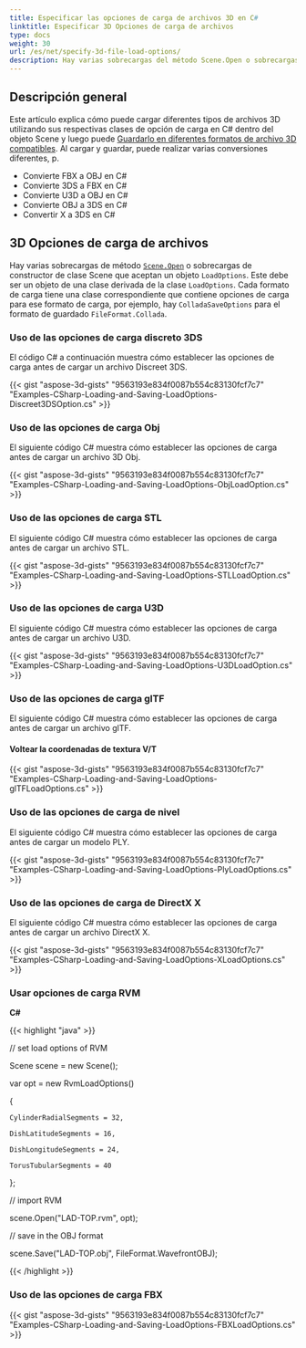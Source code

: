 ```yaml
---
title: Especificar las opciones de carga de archivos 3D en C#
linktitle: Especificar 3D Opciones de carga de archivos
type: docs
weight: 30
url: /es/net/specify-3d-file-load-options/
description: Hay varias sobrecargas del método Scene.Open o sobrecargas del constructor de clases Scene que aceptan un objeto LoadOptions. Cada formato de carga tiene una clase correspondiente que contiene opciones de carga para ese formato de carga.
---
```

##  **Descripción general**

Este artículo explica cómo puede cargar diferentes tipos de archivos 3D utilizando sus respectivas clases de opción de carga en C# dentro del objeto Scene y luego puede [Guardarlo en diferentes formatos de archivo 3D compatibles](https://docs.aspose.com/3d/net/specify-3d-file-save-options/). Al cargar y guardar, puede realizar varias conversiones diferentes, p.

- Convierte FBX a OBJ en C#
- Convierte 3DS a FBX en C#
- Convierte U3D a OBJ en C#
- Convierte OBJ a 3DS en C#
- Convertir X a 3DS en C#

##  **3D Opciones de carga de archivos**
Hay varias sobrecargas de método [`Scene.Open`](https://reference.aspose.com/3d/net/aspose.threed/scene) o sobrecargas de constructor de clase Scene que aceptan un objeto `LoadOptions`. Este debe ser un objeto de una clase derivada de la clase `LoadOptions`. Cada formato de carga tiene una clase correspondiente que contiene opciones de carga para ese formato de carga, por ejemplo, hay `ColladaSaveOptions` para el formato de guardado `FileFormat.Collada`.
###  **Uso de las opciones de carga discreto 3DS**
El código C# a continuación muestra cómo establecer las opciones de carga antes de cargar un archivo Discreet 3DS.

{{< gist "aspose-3d-gists" "9563193e834f0087b554c83130fcf7c7" "Examples-CSharp-Loading-and-Saving-LoadOptions-Discreet3DSOption.cs" >}}
###  **Uso de las opciones de carga Obj**
El siguiente código C# muestra cómo establecer las opciones de carga antes de cargar un archivo 3D Obj.

{{< gist "aspose-3d-gists" "9563193e834f0087b554c83130fcf7c7" "Examples-CSharp-Loading-and-Saving-LoadOptions-ObjLoadOption.cs" >}}
###  **Uso de las opciones de carga STL**
El siguiente código C# muestra cómo establecer las opciones de carga antes de cargar un archivo STL.

{{< gist "aspose-3d-gists" "9563193e834f0087b554c83130fcf7c7" "Examples-CSharp-Loading-and-Saving-LoadOptions-STLLoadOption.cs" >}}
###  **Uso de las opciones de carga U3D**
El siguiente código C# muestra cómo establecer las opciones de carga antes de cargar un archivo U3D.

{{< gist "aspose-3d-gists" "9563193e834f0087b554c83130fcf7c7" "Examples-CSharp-Loading-and-Saving-LoadOptions-U3DLoadOption.cs" >}}
###  **Uso de las opciones de carga glTF**
El siguiente código C# muestra cómo establecer las opciones de carga antes de cargar un archivo glTF.
####  **Voltear la coordenadas de textura V/T**
{{< gist "aspose-3d-gists" "9563193e834f0087b554c83130fcf7c7" "Examples-CSharp-Loading-and-Saving-LoadOptions-glTFLoadOptions.cs" >}}
###  **Uso de las opciones de carga de nivel**
El siguiente código C# muestra cómo establecer las opciones de carga antes de cargar un modelo PLY.

{{< gist "aspose-3d-gists" "9563193e834f0087b554c83130fcf7c7" "Examples-CSharp-Loading-and-Saving-LoadOptions-PlyLoadOptions.cs" >}}
###  **Uso de las opciones de carga de DirectX X**
El siguiente código C# muestra cómo establecer las opciones de carga antes de cargar un archivo DirectX X.

{{< gist "aspose-3d-gists" "9563193e834f0087b554c83130fcf7c7" "Examples-CSharp-Loading-and-Saving-LoadOptions-XLoadOptions.cs" >}}
###  **Usar opciones de carga RVM**
**C#**

{{< highlight "java" >}}

 // set load options of RVM

Scene scene = new Scene();

var opt = new RvmLoadOptions()

{

    CylinderRadialSegments = 32,

    DishLatitudeSegments = 16,

    DishLongitudeSegments = 24,

    TorusTubularSegments = 40

};

// import RVM

scene.Open("LAD-TOP.rvm", opt);

// save in the OBJ format

scene.Save("LAD-TOP.obj", FileFormat.WavefrontOBJ);

{{< /highlight >}}
###  **Uso de las opciones de carga FBX**
{{< gist "aspose-3d-gists" "9563193e834f0087b554c83130fcf7c7" "Examples-CSharp-Loading-and-Saving-LoadOptions-FBXLoadOptions.cs" >}}
